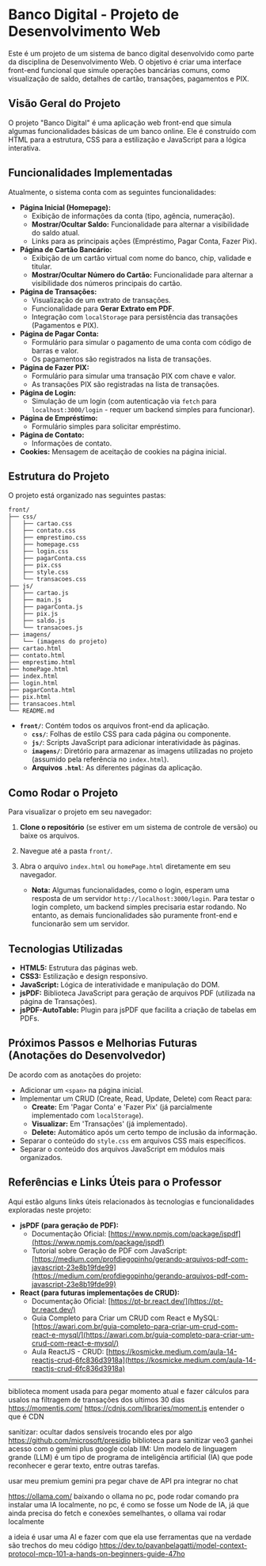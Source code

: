 # Banco Digital - Projeto de Desenvolvimento Web

Este é um projeto de um sistema de banco digital desenvolvido como parte da disciplina de Desenvolvimento Web. O objetivo é criar uma interface front-end funcional que simule operações bancárias comuns, como visualização de saldo, detalhes de cartão, transações, pagamentos e PIX.

## Visão Geral do Projeto

O projeto "Banco Digital" é uma aplicação web front-end que simula algumas funcionalidades básicas de um banco online. Ele é construído com HTML para a estrutura, CSS para a estilização e JavaScript para a lógica interativa.

## Funcionalidades Implementadas

Atualmente, o sistema conta com as seguintes funcionalidades:

* **Página Inicial (Homepage):**
  * Exibição de informações da conta (tipo, agência, numeração).
  * **Mostrar/Ocultar Saldo:** Funcionalidade para alternar a visibilidade do saldo atual.
  * Links para as principais ações (Empréstimo, Pagar Conta, Fazer Pix).
* **Página de Cartão Bancário:**
  * Exibição de um cartão virtual com nome do banco, chip, validade e titular.
  * **Mostrar/Ocultar Número do Cartão:** Funcionalidade para alternar a visibilidade dos números principais do cartão.
* **Página de Transações:**
  * Visualização de um extrato de transações.
  * Funcionalidade para **Gerar Extrato em PDF**.
  * Integração com `localStorage` para persistência das transações (Pagamentos e PIX).
* **Página de Pagar Conta:**
  * Formulário para simular o pagamento de uma conta com código de barras e valor.
  * Os pagamentos são registrados na lista de transações.
* **Página de Fazer PIX:**
  * Formulário para simular uma transação PIX com chave e valor.
  * As transações PIX são registradas na lista de transações.
* **Página de Login:**
  * Simulação de um login (com autenticação via `fetch` para `localhost:3000/login` - requer um backend simples para funcionar).
* **Página de Empréstimo:**
  * Formulário simples para solicitar empréstimo.
* **Página de Contato:**
  * Informações de contato.
* **Cookies:** Mensagem de aceitação de cookies na página inicial.

## Estrutura do Projeto

O projeto está organizado nas seguintes pastas:

```
front/
├── css/
│   ├── cartao.css
│   ├── contato.css
│   ├── emprestimo.css
│   ├── homepage.css
│   ├── login.css
│   ├── pagarConta.css
│   ├── pix.css
│   ├── style.css
│   └── transacoes.css
├── js/
│   ├── cartao.js
│   ├── main.js
│   ├── pagarConta.js
│   ├── pix.js
│   ├── saldo.js
│   └── transacoes.js
├── imagens/
│   └── (imagens do projeto)
├── cartao.html
├── contato.html
├── emprestimo.html
├── homePage.html
├── index.html
├── login.html
├── pagarConta.html
├── pix.html
├── transacoes.html
└── README.md
```

* **`front/`**: Contém todos os arquivos front-end da aplicação.
  * **`css/`**: Folhas de estilo CSS para cada página ou componente.
  * **`js/`**: Scripts JavaScript para adicionar interatividade às páginas.
  * **`imagens/`**: Diretório para armazenar as imagens utilizadas no projeto (assumido pela referência no `index.html`).
  * **Arquivos `.html`**: As diferentes páginas da aplicação.

## Como Rodar o Projeto

Para visualizar o projeto em seu navegador:

1. **Clone o repositório** (se estiver em um sistema de controle de versão) ou baixe os arquivos.
2. Navegue até a pasta `front/`.
3. Abra o arquivo `index.html` ou `homePage.html` diretamente em seu navegador.

    * **Nota:** Algumas funcionalidades, como o login, esperam uma resposta de um servidor `http://localhost:3000/login`. Para testar o login completo, um backend simples precisaria estar rodando. No entanto, as demais funcionalidades são puramente front-end e funcionarão sem um servidor.

## Tecnologias Utilizadas

* **HTML5:** Estrutura das páginas web.
* **CSS3:** Estilização e design responsivo.
* **JavaScript:** Lógica de interatividade e manipulação do DOM.
* **jsPDF:** Biblioteca JavaScript para geração de arquivos PDF (utilizada na página de Transações).
* **jsPDF-AutoTable:** Plugin para jsPDF que facilita a criação de tabelas em PDFs.

## Próximos Passos e Melhorias Futuras (Anotações do Desenvolvedor)

De acordo com as anotações do projeto:

* Adicionar um `<span>` na página inicial.
* Implementar um CRUD (Create, Read, Update, Delete) com React para:
  * **Create:** Em 'Pagar Conta' e 'Fazer Pix' (já parcialmente implementado com `localStorage`).
  * **Visualizar:** Em 'Transações' (já implementado).
  * **Delete:** Automático após um certo tempo de inclusão da informação.
* Separar o conteúdo do `style.css` em arquivos CSS mais específicos.
* Separar o conteúdo dos arquivos JavaScript em módulos mais organizados.

## Referências e Links Úteis para o Professor

Aqui estão alguns links úteis relacionados às tecnologias e funcionalidades exploradas neste projeto:

* **jsPDF (para geração de PDF):**
  * Documentação Oficial: [https://www.npmjs.com/package/jspdf](https://www.npmjs.com/package/jspdf)
  * Tutorial sobre Geração de PDF com JavaScript: [https://medium.com/profdiegopinho/gerando-arquivos-pdf-com-javascript-23e8b19fde99](https://medium.com/profdiegopinho/gerando-arquivos-pdf-com-javascript-23e8b19fde99)
* **React (para futuras implementações de CRUD):**
  * Documentação Oficial: [https://pt-br.react.dev/](https://pt-br.react.dev/)
  * Guia Completo para Criar um CRUD com React e MySQL: [https://awari.com.br/guia-completo-para-criar-um-crud-com-react-e-mysql/](https://awari.com.br/guia-completo-para-criar-um-crud-com-react-e-mysql/)
  * Aula ReactJS - CRUD: [https://kosmicke.medium.com/aula-14-reactjs-crud-6fc836d3918a](https://kosmicke.medium.com/aula-14-reactjs-crud-6fc836d3918a)

---

biblioteca moment usada para pegar momento atual e fazer cálculos para usalos na filtragem de transações dos ultimos 30 dias
https://momentjs.com/
https://cdnjs.com/libraries/moment.js entender o que é CDN

sanitizar: ocultar dados sensíveis trocando eles por algo
https://github.com/microsoft/presidio biblioteca para sanitizar
veo3 ganhei acesso com o gemini plus
google colab
llM:
Um modelo de linguagem grande (LLM) é um tipo de programa de inteligência artificial (IA) que pode reconhecer e gerar texto, entre outras tarefas.

usar meu premium gemini pra pegar chave de API pra integrar no chat

https://ollama.com/ baixando o ollama no pc, pode rodar comando pra instalar uma IA localmente, no pc, é como se fosse um Node de IA, já que ainda precisa do fetch e conexões semelhantes, o ollama vai rodar localmente

a ideia é usar uma AI e fazer com que ela use ferramentas que na verdade são trechos do meu código
https://dev.to/pavanbelagatti/model-context-protocol-mcp-101-a-hands-on-beginners-guide-47ho 
